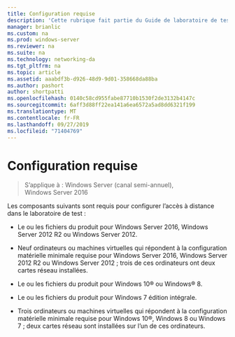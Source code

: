 ```yaml
---
title: Configuration requise
description: 'Cette rubrique fait partie du Guide de laboratoire de test : illustrer un déploiement multisite DirectAccess pour Windows Server 2016'
manager: brianlic
ms.custom: na
ms.prod: windows-server
ms.reviewer: na
ms.suite: na
ms.technology: networking-da
ms.tgt_pltfrm: na
ms.topic: article
ms.assetid: aaabdf3b-d926-48d9-9d01-358668da88ba
ms.author: pashort
author: shortpatti
ms.openlocfilehash: 0140c58cd955fabe87710b1530f2de3132b4147c
ms.sourcegitcommit: 6aff3d88ff22ea141a6ea6572a5ad8dd6321f199
ms.translationtype: MT
ms.contentlocale: fr-FR
ms.lasthandoff: 09/27/2019
ms.locfileid: "71404769"
---
```

# <a name="configuration-requirements"></a>Configuration requise

>S’applique à : Windows Server (canal semi-annuel), Windows Server 2016

Les composants suivants sont requis pour configurer l’accès à distance dans le laboratoire de test :  
  
-   Le ou les fichiers du produit pour Windows Server 2016, Windows Server 2012 R2 ou Windows Server 2012.  
  
-   Neuf ordinateurs ou machines virtuelles qui répondent à la configuration matérielle minimale requise pour Windows Server 2016, Windows Server 2012 R2 ou Windows Server 2012 ; trois de ces ordinateurs ont deux cartes réseau installées.  
  
-   Le ou les fichiers du produit pour Windows 10&reg; ou Windows&reg; 8.  
  
-   Le ou les fichiers du produit pour Windows 7 édition intégrale.  
  
-   Trois ordinateurs ou machines virtuelles qui répondent à la configuration matérielle minimale requise pour Windows 10&reg;, Windows 8 ou Windows 7 ; deux cartes réseau sont installées sur l’un de ces ordinateurs.  
  



